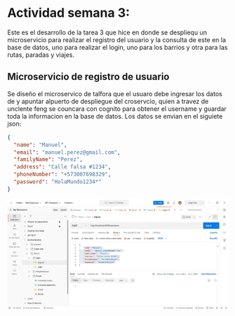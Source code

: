 # Actividad semana 3:

Este es el desarrollo de la tarea 3 que hice en donde se despliequ un microservicio para realizar el registro del usuario y la consulta de este en la base de
datos, uno para realizar el login, uno para los barrios y otra para las rutas, paradas y viajes.

## Microservicio de registro de usuario

Se diseño el microservico de talfora que el usuaro debe ingresar los datos de y apuntar alpuerto de despliegue del croservcio, quien a travez de unclente feng se councara con cognito para obtener el username y guardar toda la informacion en la base de datos.
Los datos se envian en el siguiete json:

```json
{
  "name": "Manuel",
  "email": "manuel.perez@gmail.com",
  "familyName": "Perez",
  "address": "Calle falsa #1234",
  "phoneNumber": "+573007698329",
  "password": "HolaMundo1234*"
}
```

![Postman](https://github.com/oscaralvarado29/microservicios/blob/main/images/postman.jpg)
